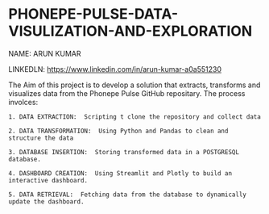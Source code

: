 # PHONEPE-PULSE-DATA-VISULIZATION-AND-EXPLORATION

NAME: ARUN KUMAR

LINKEDLN: https://www.linkedin.com/in/arun-kumar-a0a551230

  The Aim of this project is to develop a solution that extracts, transforms and visualizes data from the Phonepe Pulse GitHub repositary.  The process involces:

    1. DATA EXTRACTION:  Scripting t clone the repository and collect data

    2. DATA TRANSFORMATION:  Using Python and Pandas to clean and structure the data

    3. DATABASE INSERTION:  Storing transformed data in a POSTGRESQL database.

    4. DASHBOARD CREATION:  Using Streamlit and Plotly to build an interactive dashboard.

    5. DATA RETRIEVAL:  Fetching data from the database to dynamically update the dashboard.
